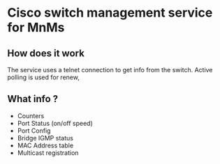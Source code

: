 # Cisco switch management service for MnMs

## How does it work

The service uses a telnet connection to get info from the switch. Active polling is used for renew,

## What info ?

- Counters
- Port Status (on/off speed)
- Port Config
- Bridge IGMP status
- MAC Address table
- Multicast registration
